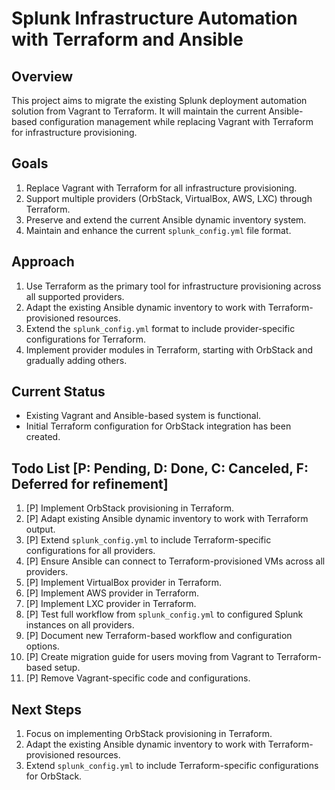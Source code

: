 # Splunk Infrastructure Automation with Terraform and Ansible

## Overview

This project aims to migrate the existing Splunk deployment automation solution from Vagrant to Terraform. It will maintain the current Ansible-based configuration management while replacing Vagrant with Terraform for infrastructure provisioning.

## Goals

1. Replace Vagrant with Terraform for all infrastructure provisioning.
2. Support multiple providers (OrbStack, VirtualBox, AWS, LXC) through Terraform.
3. Preserve and extend the current Ansible dynamic inventory system.
4. Maintain and enhance the current `splunk_config.yml` file format.

## Approach

1. Use Terraform as the primary tool for infrastructure provisioning across all supported providers.
2. Adapt the existing Ansible dynamic inventory to work with Terraform-provisioned resources.
3. Extend the `splunk_config.yml` format to include provider-specific configurations for Terraform.
4. Implement provider modules in Terraform, starting with OrbStack and gradually adding others.

## Current Status

- Existing Vagrant and Ansible-based system is functional.
- Initial Terraform configuration for OrbStack integration has been created.

## Todo List [P: Pending, D: Done, C: Canceled, F: Deferred for refinement]

1. [P] Implement OrbStack provisioning in Terraform.
2. [P] Adapt existing Ansible dynamic inventory to work with Terraform output.
3. [P] Extend `splunk_config.yml` to include Terraform-specific configurations for all providers.
4. [P] Ensure Ansible can connect to Terraform-provisioned VMs across all providers.
5. [P] Implement VirtualBox provider in Terraform.
6. [P] Implement AWS provider in Terraform.
7. [P] Implement LXC provider in Terraform.
8. [P] Test full workflow from `splunk_config.yml` to configured Splunk instances on all providers.
9. [P] Document new Terraform-based workflow and configuration options.
10. [P] Create migration guide for users moving from Vagrant to Terraform-based setup.
11. [P] Remove Vagrant-specific code and configurations.

## Next Steps

1. Focus on implementing OrbStack provisioning in Terraform.
2. Adapt the existing Ansible dynamic inventory to work with Terraform-provisioned resources.
3. Extend `splunk_config.yml` to include Terraform-specific configurations for OrbStack.
